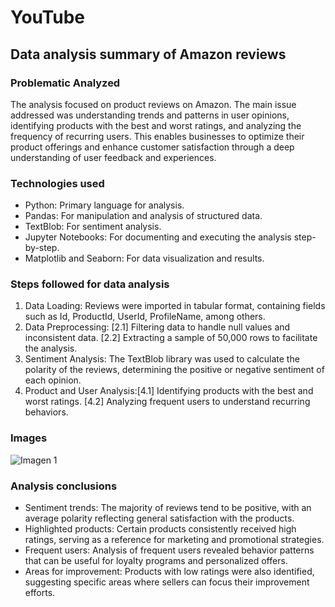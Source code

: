 # YouTube
## Data analysis summary of Amazon reviews
### Problematic Analyzed
The analysis focused on product reviews on Amazon. The main issue addressed was understanding trends and patterns in user opinions, identifying products with the best and worst ratings, and analyzing the frequency of recurring users. This enables businesses to optimize their product offerings and enhance customer satisfaction through a deep understanding of user feedback and experiences.

### Technologies used
- Python: Primary language for analysis.
- Pandas: For manipulation and analysis of structured data.
- TextBlob: For sentiment analysis.
- Jupyter Notebooks: For documenting and executing the analysis step-by-step.
- Matplotlib and Seaborn: For data visualization and results.
  
### Steps followed for data analysis
1. Data Loading: Reviews were imported in tabular format, containing fields such as Id, ProductId, UserId, ProfileName, among others.
2. Data Preprocessing: [2.1] Filtering data to handle null values and inconsistent data. [2.2] Extracting a sample of 50,000 rows to facilitate the analysis.
3. Sentiment Analysis: The TextBlob library was used to calculate the polarity of the reviews, determining the positive or negative sentiment of each opinion.
4. Product and User Analysis:[4.1] Identifying products with the best and worst ratings. [4.2] Analyzing frequent users to understand recurring behaviors.

### Images
![Imagen 1](https://github.com/tu_usuario/tu_repositorio/raw/main/imagen_ejemplo.png)

### Analysis conclusions
- Sentiment trends: The majority of reviews tend to be positive, with an average polarity reflecting general satisfaction with the products.
- Highlighted products: Certain products consistently received high ratings, serving as a reference for marketing and promotional strategies.
- Frequent users: Analysis of frequent users revealed behavior patterns that can be useful for loyalty programs and personalized offers.
- Areas for improvement: Products with low ratings were also identified, suggesting specific areas where sellers can focus their improvement efforts.
